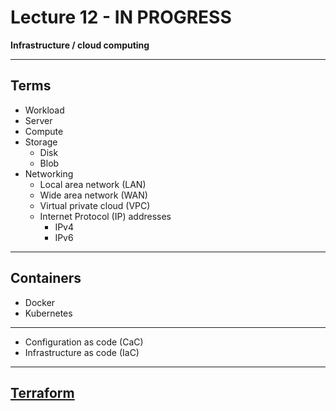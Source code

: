 # Lecture 12 - IN PROGRESS

**Infrastructure / cloud computing**

---

## Terms

- Workload
- Server
- Compute
- Storage
  - Disk
  - Blob
- Networking
  - Local area network (LAN)
  - Wide area network (WAN)
  - Virtual private cloud (VPC)
  - Internet Protocol (IP) addresses
    - IPv4
    - IPv6

---

## Containers

- Docker
- Kubernetes

---

- Configuration as code (CaC)
- Infrastructure as code (IaC)

---

## [Terraform](https://www.terraform.io/)
